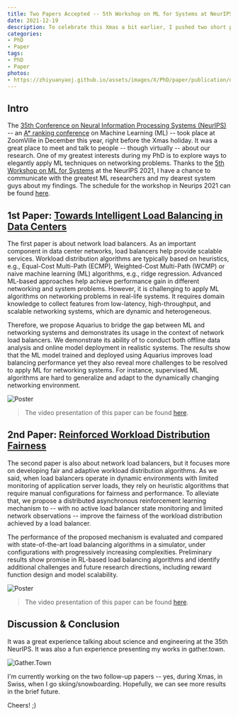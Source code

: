 ```yaml
---
title: Two Papers Accepted -- 5th Workshop on ML for Systems at NeurIPS 2021
date: 2021-12-19
description: To celebrate this Xmas a bit earlier, I pushed two short papers out.
categories:
- PhD
- Paper
tags:
- PhD
- Paper
photos:
- https://zhiyuanyaoj.github.io/assets/images/X/PhD/paper/publication/neurips21.png
---
```


## Intro

The [35th Conference on Neural Information Processing Systems (NeurIPS)](https://neurips.cc/Conferences/2021/) -- an [A* ranking conference](http://portal.core.edu.au/conf-ranks/98/) on Machine Learning (ML) -- took place at ZoomVille in December this year, right before the Xmas holiday. It was a great place to meet and talk to people -- though virtually -- about our research. One of my greatest interests during my PhD is to explore ways to elegantly apply ML techniques on networking problems. Thanks to the [5th Workshop on ML for Systems](http://mlforsystems.org/) at the NeurIPS 2021, I have a chance to communicate with the greatest ML researchers and my dearest system guys about my findings. The schedule for the workshop in Neurips 2021 can be found [here](https://nips.cc/Conferences/2021/ScheduleMultitrack?event=21866).

## 1st Paper: [Towards Intelligent Load Balancing in Data Centers](https://arxiv.org/abs/2110.15788)

The first paper is about network load balancers. As an important component in data center networks, load balancers help provide scalable services. Workload distribution algorithms are typically based on heuristics, e.g., Equal-Cost Multi-Path (ECMP), Weighted-Cost Multi-Path (WCMP) or naive machine learning (ML) algorithms, e.g., ridge regression. Advanced ML-based approaches help achieve performance gain in different networking and system problems. However, it is challenging to apply ML algorithms on networking problems in real-life systems. It requires domain knowledge to collect features from low-latency, high-throughput, and scalable networking systems, which are dynamic and heterogeneous. 

Therefore, we propose Aquarius to bridge the gap between ML and networking systems and demonstrates its usage in the context of network load balancers. We demonstrate its ability of to conduct both offline data analysis and online model deployment in realistic systems. The results show that the ML model trained and deployed using Aquarius improves load balancing performance yet they also reveal more challenges to be resolved to apply ML for networking systems. For instance, supervised ML algorithms are hard to generalize and adapt to the dynamically changing networking environment.

![Poster](https://zhiyuanyaoj.github.io/assets/images/X/PhD/paper/2021/mlb-poster.png)

> The video presentation of this paper can be found [here](https://slideslive.com/38971323/towards-intelligent-load-balancing-in-data-centers?ref=folder-92053).
>

## 2nd Paper: [Reinforced Workload Distribution Fairness](https://arxiv.org/abs/2111.00008)

The second paper is also about network load balancers, but it focuses more on developing fair and adaptive workload distribution algorithms. As we said, when load balancers operate in dynamic environments with limited monitoring of application server loads, they rely on heuristic algorithms that require manual configurations for fairness and performance. To alleviate that, we propose a distributed asynchronous reinforcement learning mechanism to -- with no active load balancer state monitoring and limited network observations -- improve the fairness of the workload distribution achieved by a load balancer. 

The performance of the proposed mechanism is evaluated and compared with state-of-the-art load balancing algorithms in a simulator, under configurations with progressively increasing complexities. Preliminary results show promise in RL-based load balancing algorithms and identify additional challenges and future research directions, including reward function design and model scalability.

![Poster](https://zhiyuanyaoj.github.io/assets/images/X/PhD/paper/2021/rlb-poster.png)

> The video presentation of this paper can be found [here](https://slideslive.com/38971331/reinforced-workload-distribution-fairness?ref=folder-92053).
>

## Discussion & Conclusion

It was a great experience talking about science and engineering at the 35th NeurIPS. It was also a fun experience presenting my works in gather.town.

![Gather.Town](https://zhiyuanyaoj.github.io/assets/images/X/PhD/paper/2021/zoomville.png)

I'm currently working on the two follow-up papers -- yes, during Xmas, in Swiss, when I go skiing/snowboarding. Hopefully, we can see more results in the brief future.

Cheers! ;)